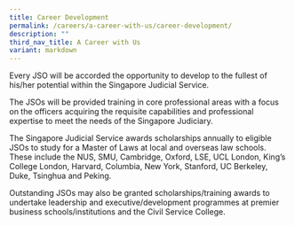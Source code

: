 ```yaml
---
title: Career Development
permalink: /careers/a-career-with-us/career-development/
description: ""
third_nav_title: A Career with Us
variant: markdown
---
```

Every JSO will be accorded the opportunity to develop to the fullest of his/her potential within the Singapore Judicial Service.

The JSOs will be provided training in core professional areas with a focus on the officers acquiring the requisite capabilities and professional expertise to meet the needs of the Singapore Judiciary.

The Singapore Judicial Service awards scholarships annually to eligible JSOs to study for a Master of Laws at local and overseas law schools. These include the NUS, SMU, Cambridge, Oxford, LSE, UCL London, King’s College London, Harvard, Columbia, New York, Stanford, UC Berkeley, Duke, Tsinghua and Peking.

Outstanding JSOs may also be granted scholarships/training awards to undertake leadership and executive/development programmes at premier business schools/institutions and the Civil Service College.
